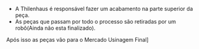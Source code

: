 - A Thilenhaus é responsável fazer um acabamento na parte superior da peça.
- As peças que passam por todo o processo são retiradas por um robô(Ainda não esta finalizado). 





Após isso as peças vão para o Mercado Usinagem Final]

